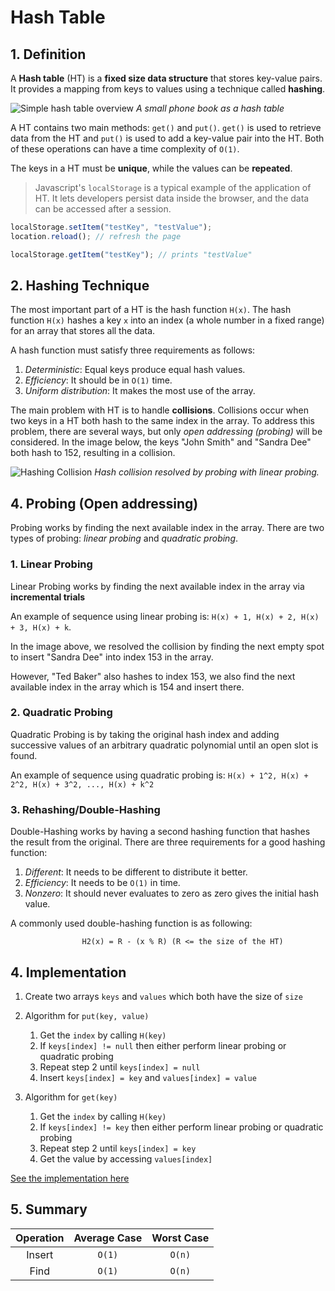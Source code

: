 # Hash Table

## **1. Definition**

A **Hash table** (HT) is a **fixed size data structure** that stores key-value pairs. It provides a mapping from keys to values using a technique called **hashing**.

![Simple hash table overview](https://upload.wikimedia.org/wikipedia/commons/thumb/7/7d/Hash_table_3_1_1_0_1_0_0_SP.svg/1280px-Hash_table_3_1_1_0_1_0_0_SP.svg.png)
_A small phone book as a hash table_

A HT contains two main methods: `get()` and `put()`. `get()` is used to retrieve data from the HT and `put()` is used to add a key-value pair into the HT. Both of these operations can have a time complexity of `O(1)`.

The keys in a HT must be **unique**, while the values can be **repeated**.

> Javascript's `localStorage` is a typical example of the application of HT. It lets developers persist data inside the browser, and the data can be accessed after a session.

```js
localStorage.setItem("testKey", "testValue");
location.reload(); // refresh the page

localStorage.getItem("testKey"); // prints "testValue"
```

## **2. Hashing Technique**

The most important part of a HT is the hash function `H(x)`. The hash function `H(x)` hashes a key `x` into an index (a whole number in a fixed range) for an array that stores all the data.

A hash function must satisfy three requirements as follows:

1. _Deterministic_: Equal keys produce equal hash values.
2. _Efficiency_: It should be in `O(1)` time.
3. _Uniform distribution_: It makes the most use of the array.

The main problem with HT is to handle **collisions**. Collisions occur when two keys in a HT both hash to the same index in the array. To address this problem, there are several ways, but only _open addressing (probing)_ will be considered.
In the image below, the keys "John Smith" and "Sandra Dee" both hash to 152, resulting in a collision.

![Hashing Collision](https://upload.wikimedia.org/wikipedia/commons/thumb/b/bf/Hash_table_5_0_1_1_1_1_0_SP.svg/1024px-Hash_table_5_0_1_1_1_1_0_SP.svg.png)
_Hash collision resolved by probing with linear probing._

## **4. Probing (Open addressing)**

Probing works by finding the next available index in the array. There are two types of probing: _linear probing_ and _quadratic probing_.

### 1. Linear Probing

Linear Probing works by finding the next available index in the array via **incremental trials**

An example of sequence using linear probing is: `H(x) + 1, H(x) + 2, H(x) + 3, H(x) + k`.

In the image above, we resolved the collision by finding the next empty spot to insert "Sandra Dee" into index 153 in the array.

However, "Ted Baker" also hashes to index 153, we also find the next available index in the array which is 154 and insert there.

### 2. Quadratic Probing

Quadratic Probing is by taking the original hash index and adding successive values of an arbitrary quadratic polynomial until an open slot is found.

An example of sequence using quadratic probing is: `H(x) + 1^2, H(x) + 2^2, H(x) + 3^2, ..., H(x) + k^2`

### 3. Rehashing/Double-Hashing

Double-Hashing works by having a second hashing function that hashes the result from the original. There are three requirements for a good hashing function:

1. _Different_: It needs to be different to distribute it better.
2. _Efficiency_: It needs to be `O(1)` in time.
3. _Nonzero_: It should never evaluates to zero as zero gives the initial hash value.

A commonly used double-hashing function is as following:

                    H2(x) = R - (x % R) (R <= the size of the HT)

## 4. Implementation

1. Create two arrays `keys` and `values` which both have the size of `size`
2. Algorithm for `put(key, value)`

   1. Get the `index` by calling `H(key)`
   2. If `keys[index] != null` then either perform linear probing or quadratic probing
   3. Repeat step 2 until `keys[index] = null`
   4. Insert `keys[index] = key` and `values[index] = value`

3. Algorithm for `get(key)`
   1. Get the `index` by calling `H(key)`
   2. If `keys[index] != key` then either perform linear probing or quadratic probing
   3. Repeat step 2 until `keys[index] = key`
   4. Get the value by accessing `values[index]`

[See the implementation here](https://github.com/alphazero-wd/algorithms-and-data-structures/blob/3_hash-tables/HashTable.py)

## 5. Summary

| Operation | Average Case | Worst Case |
| :-------: | :----------: | :--------: |
|  Insert   |    `O(1)`    |   `O(n)`   |
|   Find    |    `O(1)`    |   `O(n)`   |
